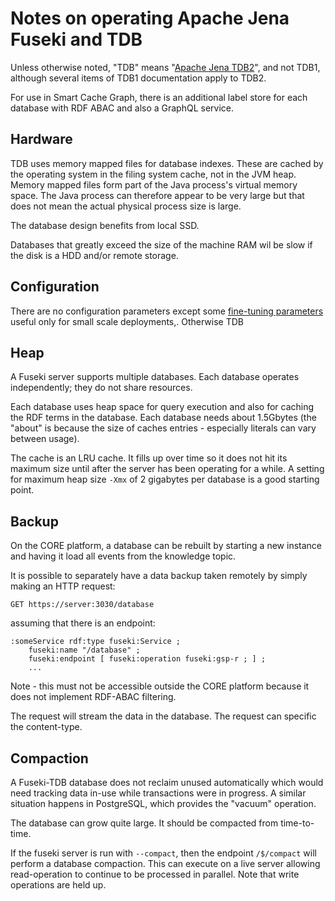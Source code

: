 # Notes on operating Apache Jena Fuseki and TDB

Unless otherwise noted, "TDB" means "[Apache Jena TDB2](https://jena.apache.org/documentation/tdb2/)", 
and not TDB1, although several items of TDB1 documentation apply to TDB2.

For use in Smart Cache Graph, there is an additional label store for each database with RDF
ABAC and also a GraphQL service.

## Hardware

TDB uses memory mapped files for database indexes. These are cached by the
operating system in the filing system cache, not in the JVM heap.  Memory mapped
files form part of the Java process's virtual memory space. The Java process can
therefore appear to be very large but that does not mean the actual physical
process size is large.

The database design benefits from local SSD.

Databases that greatly exceed the size of the machine RAM wil be slow if the
disk is a HDD and/or remote storage.

## Configuration

There are no configuration parameters except some [fine-tuning
parameters](https://jena.apache.org/documentation/tdb/store-parameters.html)
useful only for small scale deployments,. Otherwise TDB

## Heap

A Fuseki server supports multiple databases.  Each database operates
independently; they do not share resources.

Each database uses heap space for query execution and also for caching the RDF
terms in the database. Each database needs about 1.5Gbytes (the "about" is
because the size of caches entries - especially literals can vary between
usage).

The cache is an LRU cache. It fills up over time so it does not hit its maximum
size until after the server has been operating for a while.  A setting for
maximum heap size `-Xmx` of 2 gigabytes per database is a good starting point.

## Backup

On the CORE platform, a database can be rebuilt by starting a new instance and
having it load all events from the knowledge topic.

It is possible to separately have a data backup taken remotely by simply making
an HTTP request:

`GET https://server:3030/database`

assuming that there is an endpoint:

```
:someService rdf:type fuseki:Service ;
    fuseki:name "/database" ;
    fuseki:endpoint [ fuseki:operation fuseki:gsp-r ; ] ;
    ...
```
Note - this must not be accessible outside the CORE platform because it does not implement RDF-ABAC filtering.


The request will stream the data in the database.  The request can specific the content-type.

## Compaction

A Fuseki-TDB database does not reclaim unused automatically which would need
tracking data in-use while transactions were in progress.  A similar situation
happens in PostgreSQL, which provides the "vacuum" operation.

The database can grow quite large. It should be compacted from time-to-time.

If the fuseki server is run with `--compact`, then the endpoint `/$/compact`
will perform a database compaction. This can execute on a live server allowing
read-operation to continue to be processed in parallel.  Note that write
operations are held up.
